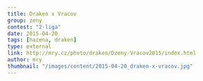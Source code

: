```yaml
---
title: Draken x Vracov
group: zeny
contest: "2-liga"
date: 2015-04-20
tags: [hazena, draken]
type: external
link: http://mry.cz/photo/draken/Dzeny-Vracov2015/index.html
author: mry
thumbnail: "/images/content/2015-04-20_draken-x-vracov.jpg"
---
```

